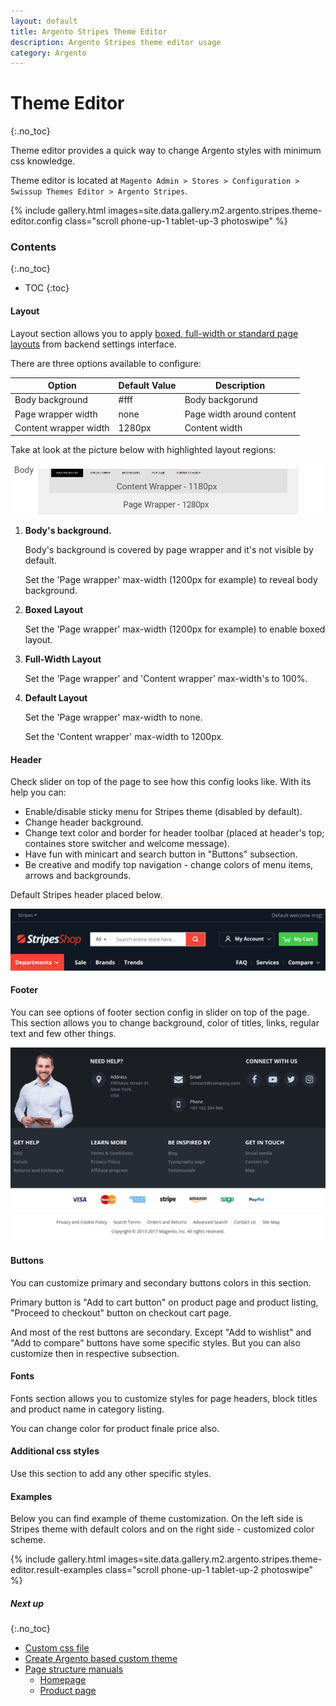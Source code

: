 ```yaml
---
layout: default
title: Argento Stripes Theme Editor
description: Argento Stripes theme editor usage
category: Argento
---
```


# Theme Editor
{:.no_toc}

Theme editor provides a quick way to change Argento styles with minimum css
knowledge.

Theme editor is located at
`Magento Admin > Stores > Configuration > Swissup Themes Editor > Argento Stripes`.

{% include gallery.html images=site.data.gallery.m2.argento.stripes.theme-editor.config class="scroll phone-up-1 tablet-up-3 photoswipe" %}

### Contents
{:.no_toc}

* TOC
{:toc}

#### Layout

Layout section allows you to apply
[boxed, full-width or standard page layouts](/m2/argento/customization/boxed-full-width-and-standard-layout-types/)
from backend settings interface.

There are three options available to configure:

Option | Default Value | Description
-------|---------------|------------
Body background | #fff | Body backgorund
Page wrapper width | none | Page width around content
Content wrapper width | 1280px | Content width

Take at look at the picture below with highlighted layout regions:

![Argento Layout Structure](/images/m2/argento/pure2/theme-editor/layout.png)

 1. **Body's background.**

    Body's background is covered by page wrapper and it's not visible by default.

    Set the 'Page wrapper' max-width (1200px for example) to reveal body background.

 2. **Boxed Layout**

    Set the 'Page wrapper' max-width (1200px for example) to enable boxed layout.

 3. **Full-Width Layout**

    Set the 'Page wrapper' and 'Content wrapper' max-width's to 100%.

 4. **Default Layout**

    Set the 'Page wrapper' max-width to none.

    Set the 'Content wrapper' max-width to 1200px.

#### Header

Check slider on top of the page to see how this config looks like. With its help you can:

 -  Enable/disable sticky menu for Stripes theme (disabled by default).
 -  Change header background.
 -  Change text color and border for header toolbar (placed at header's top; containes store switcher and welcome message).
 -  Have fun with minicart and search button in "Buttons" subsection.
 -  Be creative and modify top navigation - change colors of menu items, arrows and backgrounds. 

Default Stripes header placed below.

![Argento Stripes Header](/images/m2/argento/stripes/theme-editor/header.png)

#### Footer

You can see options of footer section config in slider on top of the page. This section allows you to change background, color of titles, links, regular text and few other things.

![Argento Stripes Footer](/images/m2/argento/stripes/theme-editor/footer.png)

#### Buttons

You can customize primary and secondary buttons colors in this section.

Primary button is "Add to cart button" on product page and product listing, "Proceed to checkout" button on checkout cart page.

And most of the rest buttons are secondary. Except "Add to wishlist" and "Add to compare" buttons have some specific styles. But you can also customize then in respective subsection.

#### Fonts

Fonts section allows you to customize styles for page headers, block titles
and product name in category listing.

You can change color for product finale price also.

#### Additional css styles

Use this section to add any other specific styles.

#### Examples

Below you can find example of theme customization. On the left side is Stripes theme with default colors and on the right side - customized color scheme.  

{% include gallery.html images=site.data.gallery.m2.argento.stripes.theme-editor.result-examples class="scroll phone-up-1 tablet-up-2 photoswipe" %}

##### Next up
{:.no_toc}

 -  [Custom css file](/m2/argento/customization/custom-css/)
 -  [Create Argento based custom theme](/m2/argento/customization/custom-theme/)
 -  [Page structure manuals](/m2/argento/stripes/page-structure/)
    -  [Homepage](/m2/argento/stripes/page-structure/homepage/)
    -  [Product page](/m2/argento/stripes/page-structure/product-page/)
